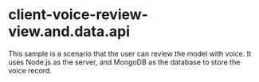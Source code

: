 # client-voice-review-view.and.data.api
This sample is a scenario that the user can review the model with voice. It uses Node.js as the server, and MongoDB as the database to store the voice record.

